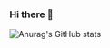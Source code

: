 ### Hi there 👋

![Anurag's GitHub stats](https://github-readme-stats.vercel.app/api?username=mradulvarshney&show_icons=true&theme=radical)
